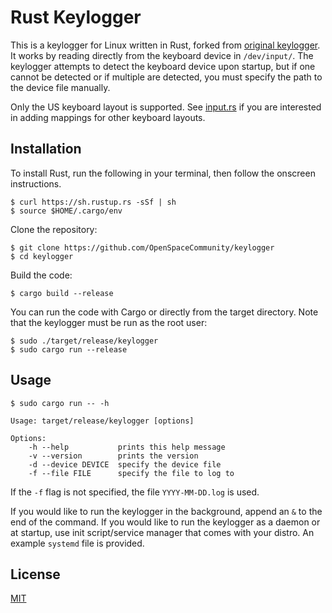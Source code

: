 Rust Keylogger
==============

This is a keylogger for Linux written in Rust, forked from [original keylogger](https://github.com/gsingh93/keylogger). It works by reading directly from the keyboard device in `/dev/input/`. The keylogger attempts to detect the keyboard device upon startup, but if one cannot be detected or if multiple are detected, you must specify the path to the device file manually.

Only the US keyboard layout is supported. See [input.rs](https://github.com/gsingh93/keylogger/blob/master/src/input.rs) if you are interested in adding mappings for other keyboard layouts.

## Installation
To install Rust, run the following in your terminal, then follow the onscreen instructions.

```
$ curl https://sh.rustup.rs -sSf | sh
$ source $HOME/.cargo/env
```

Clone the repository:

```
$ git clone https://github.com/OpenSpaceCommunity/keylogger
$ cd keylogger
```

Build the code:

```$ cargo build --release```

You can run the code with Cargo or directly from the target directory. Note that the keylogger must be run as the root user:

```
$ sudo ./target/release/keylogger
$ sudo cargo run --release
```

## Usage

```
$ sudo cargo run -- -h

Usage: target/release/keylogger [options]

Options:
    -h --help           prints this help message
    -v --version        prints the version
    -d --device DEVICE  specify the device file
    -f --file FILE      specify the file to log to
```

If the `-f` flag is not specified, the file `YYYY-MM-DD.log` is used.

If you would like to run the keylogger in the background, append an `&` to the end of the command. If you would like to run the keylogger as a daemon or at startup, use init script/service manager that comes with your distro. An example `systemd` file is provided.

## License

[MIT](https://github.com/OpenSpaceCommunity/keylogger/blob/master/LICENSE.txt)
